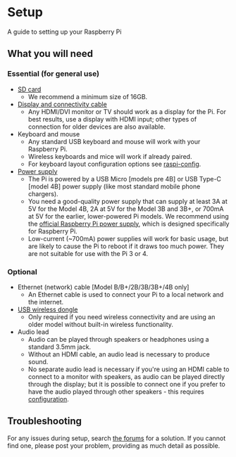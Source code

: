 # Setup

A guide to setting up your Raspberry Pi

## What you will need

### Essential (for general use)

- [SD card](../installation/sd-cards.md)
    - We recommend a minimum size of 16GB.
- [Display and connectivity cable](monitor-connection.md)
    - Any HDMI/DVI monitor or TV should work as a display for the Pi. For best results, use a display with HDMI input; other types of connection for older devices are also available.
- Keyboard and mouse
    - Any standard USB keyboard and mouse will work with your Raspberry Pi.
    - Wireless keyboards and mice will work if already paired.
    - For keyboard layout configuration options see [raspi-config](../configuration/raspi-config.md).
- [Power supply](../hardware/raspberrypi/power/README.md)
    - The Pi is powered by a USB Micro [models pre 4B] or USB Type-C [model 4B] power supply (like most standard mobile phone chargers).
    - You need a good-quality power supply that can supply at least 3A at 5V for the Model 4B, 2A at 5V for the Model 3B and 3B+, or 700mA at 5V for the earlier, lower-powered Pi models. We recommend using the [official Raspberry Pi power supply](https://www.raspberrypi.org/products/raspberry-pi-universal-power-supply/), which is designed specifically for Raspberry Pi.
    - Low-current (~700mA) power supplies will work for basic usage, but are likely to cause the Pi to reboot if it draws too much power. They are not suitable for use with the Pi 3 or 4.

### Optional

- Ethernet (network) cable [Model B/B+/2B/3B/3B+/4B only]
    - An Ethernet cable is used to connect your Pi to a local network and the internet.
- [USB wireless dongle](../configuration/wireless/README.md)
    - Only required if you need wireless connectivity and are using an older model without built-in wireless functionality.
- Audio lead
    - Audio can be played through speakers or headphones using a standard 3.5mm jack.
    - Without an HDMI cable, an audio lead is necessary to produce sound.
    - No separate audio lead is necessary if you're using an HDMI cable to connect to a monitor with speakers, as audio can be played directly through the display; but it is possible to connect one if you prefer to have the audio played through other speakers - this requires [configuration](../configuration/audio-config.md).

## Troubleshooting

For any issues during setup, search [the forums](https://www.raspberrypi.org/forums/) for a solution. If you cannot find one, please post your problem, providing as much detail as possible.
